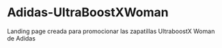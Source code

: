# Adidas-UltraBoostXWoman
Landing page creada para promocionar las zapatillas UltraboostX Woman de Adidas
